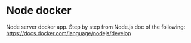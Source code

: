# Node docker

Node server docker app. Step by step from Node.js doc of the following: https://docs.docker.com/language/nodejs/develop